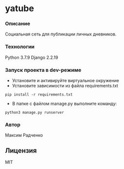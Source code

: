# yatube
### Описание
Социальная сеть для публикации личных дневников.
### Технологии
Python 3.7.9
Django 2.2.19
### Запуск проекта в dev-режиме
- Установите и активируйте виртуальное окружение
- Установите зависимости из файла requirements.txt
```
pip install -r requirements.txt
``` 
- В папке с файлом manage.py выполните команду:
```
python3 manage.py runserver
```
### Автор
Максим Радченко

## Лицензия
MIT